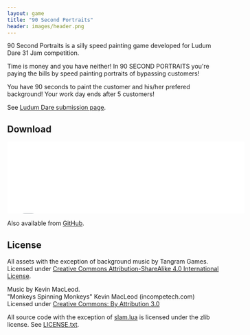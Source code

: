 ```yaml
---
layout: game
title: "90 Second Portraits"
header: images/header.png
---
```

90 Second Portraits is a silly speed painting game developed for Ludum Dare 31 Jam competition.

Time is money and you have neither!
In 90 SECOND PORTRAITS you're paying the bills by speed painting portraits of bypassing customers!

You have 90 seconds to paint the customer and his/her prefered background!
Your work day ends after 5 customers!

See [Ludum Dare submission page](http://ludumdare.com/compo/ludum-dare-31/?action=preview&uid=1980).

## Download ##

<iframe src="//itch.io/embed/16493?dark=true" width="552" height="167" frameborder="0">
</iframe>

Also available from [GitHub](https://github.com/SimonLarsen/90-Second-Portraits/releases/).

## License ##

All assets with the exception of background music by Tangram Games.
Licensed under [Creative Commons Attribution-ShareAlike 4.0 International License](http://creativecommons.org/licenses/by-sa/4.0/).

Music by Kevin MacLeod.<br>
"Monkeys Spinning Monkeys" Kevin MacLeod (incompetech.com)<br>
Licensed under [Creative Commons: By Attribution 3.0](http://creativecommons.org/licenses/by/3.0/)

All source code with the exception of [slam.lua](https://raw.githubusercontent.com/SimonLarsen/90-Second-Portraits/master/slam.lua) is licensed under the zlib license. See [LICENSE.txt](https://raw.githubusercontent.com/SimonLarsen/90-Second-Portraits/master/LICENSE.txt).
